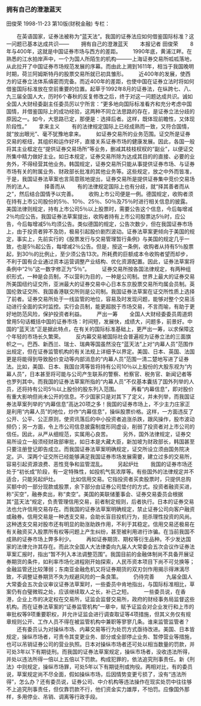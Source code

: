 ### 拥有自己的澄澈蓝天
田俊荣
1998-11-23
第10版(财税金融)
专栏：

　　在英语国家，证券法被称为“蓝天法”。我国的证券法应如何借鉴国际标准？这一问题已基本达成共识——
　　拥有自己的澄澈蓝天
　　本报记者  田俊荣
　　8年与400年，这就是中国证券市场与西方的差距。
　　1990年底，黄浦江畔。在熟悉的江水拍岸声中，一个为国人所陌生的机构———上海证券交易所呱呱落地，从此拉开了中国证券市场规范发展的序幕。而由此上溯到1611年，相当于我国晚明时期，荷兰阿姆斯特丹的股票交易所就已初具雏形。
　　近400年的发展，使西方的证券立法体系缜密而完备。而近400年的差距，也使中国在证券立法时将如何借鉴国际标准放在空前重要的位置。起草于1992年8月的证券法，在纵跨七、八、九三届全国人大，历时6个春秋的反复修改之后，终于对这一问题达成共识。诚如全国人大财经委副主任委员厉以宁所言：“更多地向国际标准看齐和充分考虑中国国情，并借鉴国际上的成功经验，这两种不同立法思路的存在，是证券立法分歧的原因之一。如今，大思路已定，那便是：选择后者。这样，既体现前瞻性，又体现阶段性。”
　　拿来主义
　　有的法律规定国际上已经成熟而一致，又符合国情，就“放出眼光”、毫不犹豫地拿来。
　　如证券交易所的业务范围。证交所是证券交易的枢纽，其组织和运作好坏，直接关系证券市场的健康发展。因此，各国一般将其主业框定在“提供证券交易场所”等业务，删减其枝枝杈杈的“副业”，以便证交所集中精力做好主业。如日本规定，证券交易所除为达成其目的的直接、必要的业务外，不得经营其他业务。韩国规定，证券交易所只能从事提供证券市场、与证券市场有关的附属业务、财政部长批准的其他业务等。这些规定，放之中外而皆准，于是，我国证券法草案也言简意赅地提出，证券交易所是提供证券集中竞价交易场所的法人。
　　择善而从
　　有的法律规定国际上也有分歧，就“择其善者而从之”，然后结合国情予以完善。
　　收购上市公司便是一例。德国规定，收购者须在持有上市公司股份的5％、10％、25％、50％及75％时进行相关信息的披露。美国法律则规定，持有上市公司5％以上股票时，需要公告这个信息，今后每增减2％均应公告。我国证券法草案提出，收购者持有上市公司股票达5％时，应公告，今后每增减5％均须公告。类似德国的规定，公告次数少，但在我国证券市场上，由于投资者猝不及防，极易引起股价剧烈波动。证券法草案更倾向于美国的规定，事实上，先前实行的《股票发行与交易管理暂行条例》与美国的规定几乎一致，也是5％起公告，每增减2％公告。但是，按这一条例，收购者从持有5％股票起，到30％的比例止，至少须公告13次。所耗费的巨额成本令收购者望而却步，不利于国有企业通过资本运营调整产业结构、优化资源配置。因此，证券法草案将条例中“2％”这一数字修正为“5％”。
　　证券交易所按各国法律规定，有两种组织形式，一种是会员制，不以营利为目的，一种是公司制。世界上最大的证券交易所美国纽约证交所，亚洲最大的证券交易中心日本东京股票交易所均属会员制。英国伦敦证交所、我国香港联交所则是公司制。我国证券法草案在证交所性质上选择了前者。证券交易所处于一线监管的地位，容易及时发现问题，能够对整个交易活动进行全面的实时监控。实行会员制，能更超脱于市场交易，不言而喻，有助于更好地防范风险，保护投资者利益。
　　严出一筹
　　全国人大财经委委员周道炯曾用5句话概括中国的证券市场：时间短，发展快，成绩大，问题多，前景好。中国的“蓝天法”正是据此特点，在有关的国际标准基础上，更严出一筹，以求保障这个年轻的市场长久繁荣。
　　反内幕交易被国际社会普遍视为证券立法的三面旗帜之一。巴西、新西兰、瑞士、瑞典等国虽然没在“蓝天法”上对“内幕人员”范围作出规定，但在证券监管机构的有关法规上详细予以界定。美国、日本、英国、法国更是将能得到导致股价变动等内部消息的“内幕人员”范围一清二楚地写进了证券法。比如，美国、日本、我国台湾等皆将持有公司10％以上股份的大股东视为“内幕人员”，日本甚至将可能与公司产生联系的警察、检察官、税务官、新闻记者等也罗列其中。而我国的证券法草案所指的“内幕人员”不仅基本囊括了国外列举的人员，还将持有公司5％以上股份的股东列入范围。
　　再看“内幕信息”，即对股价有重大影响但尚未公开的信息。不少国家只是对其下了定义，并未列举，而我国证券法草案列举的“内幕信息”高达20项之多！我国的证券市场上，不少主力庄家正是利用“内幕人员”的地位，炒作“内幕信息”，操纵股票价格。这样，一方面违反了公开、公平、公正原则，使资讯落后的中小投资者追涨杀跌，跟风操作，股市波动频仍；另一方面，令上市公司信息披露制度形同虚设，削弱了投资者对上市公司的信任。因此，从严从细规范，实属用心良苦。
　　另外，国外法律规定，证券交易所设立一般须经财政部审批，如日本是大藏大臣，新加坡为财政部长，韩国甚至只要注册登记即告成立。而我国证券法草案明确规定，证交所设立须由国务院决定。沪、深两个证交所已经能够满足我国证券市场发展需要，建立过多的交易所，容易引起资源浪费、恶性竞争和监管混乱。
　　另起炉灶
　　我国的证券市场还处于“初长成”阶段，有一定特殊性，如投机气氛浓厚等。有些国外的法律规定并不适合，只能另起炉灶。
　　比如信用交易。它指投资者买卖股票时，只提供总购买额中的一部分现款或股票，余下部分由证券公司垫付的方式。投资者融资买进，称“买空”，融券卖出，称“卖空”。美国的美联储董事会、证券交易委员会根据其“蓝天法”规定，负责管理信用交易，前者制定规则，后者执行。日本的证券交易法也允许信用交易存在。而我国的证券法草案明确规定，禁止证券公司向客户融资或融券。信用交易是一种透支交易，会助长盲目投机行为，扼杀理性投资的风尚。这种透支交易对股市还有明显的助涨助跌作用，不利于其稳定。信用交易还极易在有关融资买入股票所有权等问题上产生纠纷，甚至被利用进行诈骗。在当前我国不成熟的证券市场上弊多利少。
　　再如证券期货、期权等衍生品种。不少发达国家的法律允许其存在。而此次全国人大法律委向九届人大常委会五次会议作证券法草案汇报时，指出“暂不列入本法调整范围”。我国目前的金融体制尚不具备开展证券期货的条件，如利率市场化进程刚开始探索，人民币资本项目下尚不可兑换等；金融监管还比较薄弱；东南亚金融危机又将证券期货的双刃剑作用揭示得淋漓尽致，不调整证券期货不失为规避风险的一条良策。
　　仍待完善
　　九届全国人大常委会五次会议审议证券法草案时，一些委员中肯地指出，与国际标准相比，草案仍有白璧微瑕之处，应该继续取人之长，补己之短。
　　一些委员说，在香港，企业上市的决定权在交易所，证监会监督交易所，政府的财经事务局监督这些机构。而在证券法草案的“证券监管机构”一章中，赋予证监会对企业发行和上市的审批权等9项重要职权，并允许证监会进行调查取证等4项措施，但其义务仅有规章规则公开、工作人员不得在被监管机构中兼职等寥寥几条。谁来监管监管者？
　　还有委员认为对操纵市场、内幕交易等行为处罚方式亟待改进。美国、日本皆规定，操纵市场者，可责令其变更业务、部分或全部停止业务、暂停营业等措施，也可以吊销证券公司的营业执照。日本对操纵市场者还可处以相当数量的罚款，并可处3年以下有期徒刑。而我国的证券法草案规定，操纵市场者，没收违法所得，并处以违法所得一倍以上五倍以下罚款。构成犯罪的，依法追究刑事责任。新《刑法》中则规定，操纵市场罪，可处5年以下有期徒刑或拘役。两相对比，有的委员说，草案规定尚不尽全面，假如操纵市场，后因情势变更亏损了，没有“违法所得”，怎么办？还有委员说，证券公司、中介机构等违法操作在现实处罚中往往够不上追究刑事责任，但仅靠罚款不行，他们资金实力雄厚，不怕罚。应像国外那样，多用停业、吊销、调离等行政手段。
